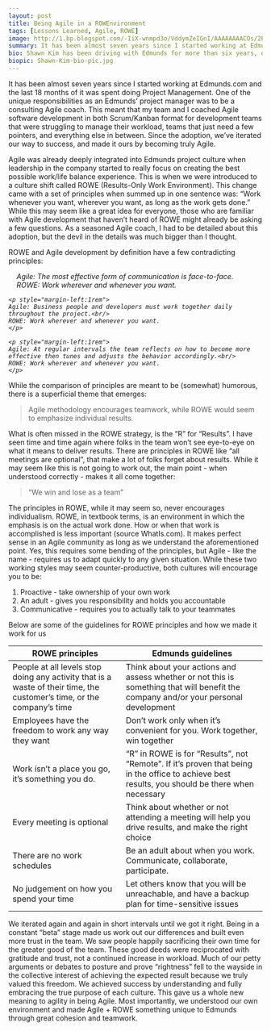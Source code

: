 ```yaml
---
layout: post
title: Being Agile in a ROWEnvironment
tags: [Lessons Learned, Agile, ROWE]
image: http://1.bp.blogspot.com/-IiX-wnmpd3o/VddymZeIGnI/AAAAAAAACOs/2PgO4FsMS-w/s1600/Shawn.jpg
summary: It has been almost seven years since I started working at Edmunds.com and the last 18 months of it was spent doing Project Management. One of the unique responsibilities as an Edmunds’ project manager was to be...
bio: Shawn Kim has been driving with Edmunds for more than six years, originally as a data developer, then as a technical project manager. He enjoys various outdoor activities including snowboarding, surfing, biking, and golfing. He works on many different areas of the organization as an Agile coach, innovation manager, and PMO strategist.
biopic: Shawn-Kim-bio-pic.jpg
---
```


It has been almost seven years since I started working at Edmunds.com and the last 18 months of it was spent doing Project Management. One of the unique responsibilities as an Edmunds’ project manager was to be a consulting Agile coach. This meant that my team and I coached Agile software development in both Scrum/Kanban format for development teams that were struggling to manage their workload, teams that just need a few pointers, and everything else in between. Since the adoption, we’ve iterated our way to success, and made it ours by becoming truly Agile.


Agile was already deeply integrated into Edmunds project culture when leadership in the company started to really focus on creating the best possible work/life balance experience. This is when we were introduced to a culture shift called ROWE (Results-Only Work Environment). This change came with a set of principles when summed up in one sentence was: “Work whenever you want, wherever you want, as long as the work gets done.” While this may seem like a great idea for everyone, those who are familiar with Agile development that haven’t heard of ROWE might already be asking a few questions. As a seasoned Agile coach, I had to be detailed about this adoption, but the devil in the details was much bigger than I thought.


ROWE and Agile development by definition have a few contradicting principles:

<div style="font-style:italic;">
    <p style="margin-left:1rem">
    Agile: The most effective form of communication is face-to-face.<br/>
    ROWE: Work wherever and whenever you want.
    </p>
    
    <p style="margin-left:1rem">
    Agile: Business people and developers must work together daily throughout the project.<br/>
    ROWE: Work wherever and whenever you want.
    </p>
    
    <p style="margin-left:1rem">
    Agile: At regular intervals the team reflects on how to become more effective then tunes and adjusts the behavior accordingly.<br/>
    ROWE: Work wherever and whenever you want.
    </p>
</div>

<p></p>

While the comparison of principles are meant to be (somewhat) humorous, there is a superficial theme that emerges: 


> Agile methodology encourages teamwork, while ROWE would seem to emphasize individual results.


What is often missed in the ROWE strategy, is the “R” for “Results”. I have seen time and time again where folks in the team won’t see eye-to-eye on what it means to deliver results. There are principles in ROWE like “all meetings are optional”, that make a lot of folks forget about results. While it may seem like this is not going to work out, the main point - when understood correctly - makes it all come together:


> “We win and lose as a team”


The principles in ROWE, while it may seem so, never encourages individualism. ROWE, in textbook terms, is an environment in which the emphasis is on the actual work done. How or when that work is accomplished is less important (source WhatIs.com). It makes perfect sense in an Agile community as long as we understand the aforementioned point. Yes, this requires some bending of the principles, but Agile - like the name - requires us to adapt quickly to any given situation. While these two working styles may seem counter-productive, both cultures will encourage you to be:


1. Proactive - take ownership of your own work
2. An adult - gives you responsibility and holds you accountable
3. Communicative - requires you to actually talk to your teammates


Below are some of the guidelines for ROWE principles and how we made it work for us


| ROWE principles | Edmunds guidelines |
| ------ | ----------- |
| People at all levels stop doing any activity that is a waste of their time, the customer’s time, or the company’s time   | Think about your actions and assess whether or not this is something that will benefit the company and/or your personal development |
| Employees have the freedom to work any way they want | Don’t work only when it’s convenient for you. Work together, win together |
| Work isn’t a place you go, it’s something you do. | “R” in ROWE is for “Results”, not “Remote”. If it’s proven that being in the office to achieve best results, you should be there when necessary |
| Every meeting is optional | Think about whether or not attending a meeting will help you drive results, and make the right choice |
| There are no work schedules | Be an adult about when you work. Communicate, collaborate, participate. |
| No judgement on how you spend your time | Let others know that you will be unreachable, and have a backup plan for time-sensitive issues |

 We iterated again and again in short intervals until we got it right. Being in a constant “beta” stage made us work out our differences and built even more trust in the team. We saw people happily sacrificing their own time for the greater good of the team. These good deeds were reciprocated with gratitude and trust, not a continued increase in workload. Much of our petty arguments or debates to posture and prove “rightness” fell to the wayside in the collective interest of achieving the expected result because we truly valued this freedom. We achieved success by understanding and fully embracing the true purpose of each culture. This gave us a whole new meaning to agility in being Agile. Most importantly, we understood our own environment and made Agile + ROWE something unique to Edmunds through great cohesion and teamwork. 